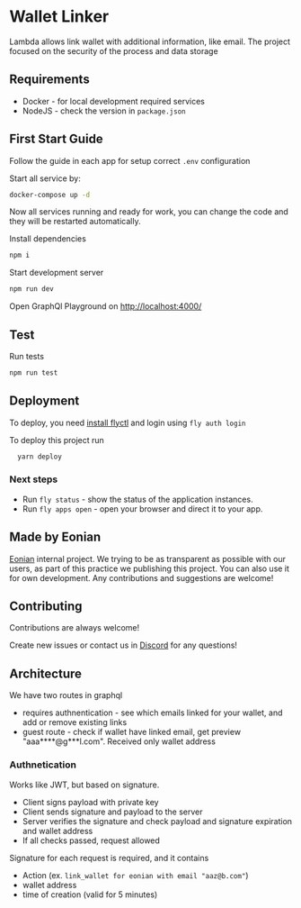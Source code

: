 # Wallet Linker

Lambda allows link wallet with additional information, like email. The project focused on the security of the process and data storage

## Requirements

* Docker - for local development required services
* NodeJS - check the version in `package.json`

## First Start Guide

Follow the guide in each app for setup correct `.env` configuration

Start all service by:

```bash
docker-compose up -d
```

Now all services running and ready for work,
you can change the code and they will be restarted automatically.

Install dependencies

```bash
npm i
```

Start development server

```bash
npm run dev
```

Open GraphQl Playground on [http://localhost:4000/](http://localhost:4000/?explorerURLState=N4IgJg9gxgrgtgUwHYBcQC4QEcYIE4CeABAKIAeAhnAA4A2CAiroUcADpJFEwDO%2BPrDlyIBLMESFcoeBBRQIwAQRSSiCOBRG1VAMxF4eKAHJUEq2hUMnEq6hEMD2nYURQiU9VVwBGEMAVUAX0lgpFCOOBgUOREITgBVPjwACgASMDkKdCJE-ABhGTkEAEkkaiiAQgBKQWdpWXkAeSQEXJSM6Oz0zJqnFz0DY1MvdU1tZy4LK2HnUMCQABoQADcKPBEKb3oeDBA%2BiXBMtgxal2PRrWPs4-lDAAEKAHMKADooCDhjha9jgembE7HCi0agACwoXx%2BICmQwB1xA3gQ0WOIQ480CQA)

## Test

Run tests

```bash
npm run test
```

## Deployment

To deploy, you need [install flyctl](https://fly.io/docs/hands-on/install-flyctl/) and login using `fly auth login`

To deploy this project run

```bash
  yarn deploy
```

### Next steps

* Run `fly status` - show the status of the application instances.
* Run `fly apps open` - open your browser and direct it to your app.

## Made by Eonian

[Eonian](https://www.github.com/octokatherine) internal project. We trying to be as transparent as possible with our users, as part of this practice we publishing this project.
You can also use it for own development. Any contributions and suggestions are welcome!

## Contributing

Contributions are always welcome!

Create new issues or contact us in [Discord](https://discord.gg/8mcUPPYJmj) for any questions!

## Architecture

We have two routes in graphql
- requires authnentication - see which emails linked for your wallet, and add or remove existing links
- guest route - check if wallet have linked email, get preview "aaa****@g***l.com". Received only wallet address

### Authnetication

Works like JWT, but based on signature.

* Client signs payload with private key
* Client sends signature and payload to the server
* Server verifies the signature and check payload and signature expiration and wallet address
* If all checks passed, request allowed

Signature for each request is required, and it contains
* Action (ex. `link_wallet for eonian with email "aaz@b.com"`)
* wallet address
* time of creation (valid for 5 minutes)
